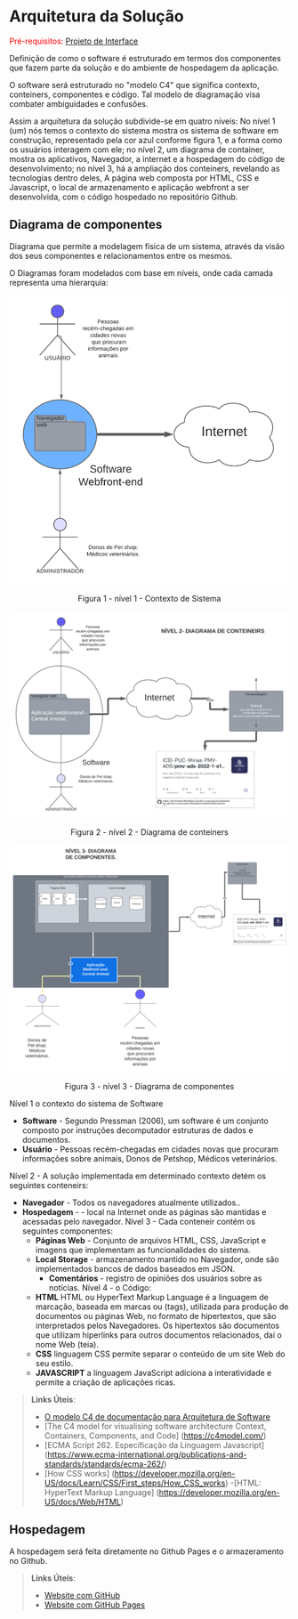 # Arquitetura da Solução

<span style="color:red">Pré-requisitos: <a href="/3-Projeto de Interface.md"> Projeto de Interface</a></span>

Definição de como o software é estruturado em termos dos componentes que fazem parte da solução e do ambiente de hospedagem da aplicação.

O software será estruturado no "modelo C4" que significa contexto, conteiners, componentes e código. Tal modelo de diagramação visa combater ambiguidades e confusões.

Assim a arquitetura da solução subdivide-se em quatro níveis:
No nível 1 (um) nós temos o contexto do sistema mostra os sistema de software em construção, representado pela cor azul conforme figura 1, e a forma como os usuários interagem com ele; no nível 2, um diagrama de container, mostra os aplicativos, Navegador, a internet e a hospedagem do código de desenvolvimento; no nível 3, há a ampliação dos conteiners, revelando as tecnologias dentro deles, A página web composta por HTML, CSS e Javascript, o local de armazenamento e aplicação webfront a ser desenvolvida, com o código hospedado no repositório Github.


## Diagrama de componentes

Diagrama que permite a modelagem física de um sistema, através da visão dos seus componentes e relacionamentos entre os mesmos.

O Diagramas foram modelados com base em níveis, onde cada camada representa uma hierarquia: 


![Diagrama de Componentes](/docs/img/nivel1.png)
<center>Figura 1 - nível 1 - Contexto de Sistema</center>

![Diagrama de Componentes](/docs/img/nivel2.png)
<center>Figura 2 - nível 2 - Diagrama de conteiners</center>

![Diagrama de Componentes](/docs/img/nivel3.png)
<center>Figura 3 - nível 3 - Diagrama de componentes</center>


Nível 1 o contexto do sistema de Software

- **Software** - Segundo Pressman (2006), um software é um conjunto composto por instruções decomputador estruturas de dados e documentos.
- **Usuário** - Pessoas recém-chegadas em cidades novas que procuram informações sobre animais, Donos de Petshop, Médicos veterinários.

Nível 2 - A solução implementada em determinado contexto detém os seguintes conteneirs:
- **Navegador** -  Todos os navegadores atualmente utilizados..
- **Hospedagem** - - local na Internet onde as páginas são mantidas e acessadas pelo navegador.
Nível 3 - Cada conteneir contém os seguintes componentes:
  - **Páginas Web** - Conjunto de arquivos HTML, CSS, JavaScript e imagens que implementam as funcionalidades do sistema.
   - **Local Storage** - armazenamento mantido no Navegador, onde são implementados bancos de dados baseados em JSON.
     - **Comentários** - registro de opiniões dos usuários sobre as notícias.
Nível 4 - o Código:
    - **HTML** HTML ou HyperText Markup Language é a linguagem de marcação, baseada em marcas ou (tags), utilizada para produção de documentos ou páginas Web, no formato de hipertextos, que são interpretados pelos Navegadores. Os hipertextos são documentos que utilizam hiperlinks para outros documentos relacionados, daí o nome Web (teia).
    - **CSS** linguagem CSS permite separar o conteúdo de um site Web do seu estilo. 
    - **JAVASCRIPT** a linguagem JavaScript adiciona a interatividade e permite a criação de aplicações ricas.
             
> **Links Úteis**:
>
> - [O modelo C4 de documentação para Arquitetura de Software](https://www.infoq.com/br/articles/C4-architecture-model/)
> - [The C4 model for visualising software architecture
Context, Containers, Components, and Code] (https://c4model.com/)
> - [ECMA Script 262. Especificação da Linguagem Javascript] (https://www.ecma-international.org/publications-and-standards/standards/ecma-262/)
> - [How CSS works] (https://developer.mozilla.org/en-US/docs/Learn/CSS/First_steps/How_CSS_works)
> -[HTML: HyperText Markup Language] (https://developer.mozilla.org/en-US/docs/Web/HTML)


## Hospedagem

A hospedagem será feita diretamente no Github Pages e o armazeramento no Github.

> **Links Úteis**:
>
> - [Website com GitHub](https://github.com/ICEI-PUC-Minas-PMV-ADS/pmv-ads-2022-1-e1-proj-web-t5-centralanimal)
> - [Website com GitHub Pages](https://pages.github.com/)
> 